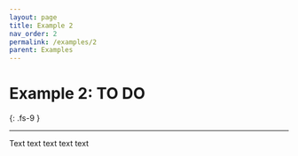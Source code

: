```yaml
---
layout: page
title: Example 2
nav_order: 2
permalink: /examples/2
parent: Examples
---
```


# Example 2: TO DO
{: .fs-9 }

---

Text text text text text
